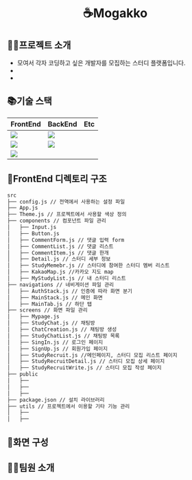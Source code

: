 <div align="center"><h1> ☕Mogakko </h1></div>

## 🙋‍♀️프로젝트 소개
+ 모여서 각자 코딩하고 싶은 개발자를 모집하는 스터디 플랫폼입니다.
+
+

## 📚기술 스택
|FrontEnd|BackEnd|Etc|
|------|---|---|
|<img src="https://img.shields.io/badge/React Native-61DAFB?style=flat-square&logo=React&logoColor=black"/>|<img src="https://img.shields.io/badge/Spring-6DB33F?style=flat-square&logo=Spring&logoColor=white"/>|
|<img src="https://img.shields.io/badge/Expo-000000?style=flat-square&logo=Expo&logoColor=white"/>|<img src="https://img.shields.io/badge/socket.io-010101?style=flat-square&logo=socket.io&logoColor=white">||
|<img src="https://img.shields.io/badge/styled components-DB7093?style=flat-square&logo=styled-components&logoColor=white"/>|||
## 📂FrontEnd 디렉토리 구조
```bash
src
├── config.js // 전역에서 사용하는 설정 파일
├── App.js
├── Theme.js // 프로젝트에서 사용할 색상 정의
├── components // 컴포넌트 파일 관리
│   ├── Input.js 
│   ├── Button.js 
│   ├── CommentForm.js // 댓글 입력 form
│   ├── CommentList.js // 댓글 리스트
│   ├── CommentItem.js // 댓글 한개
│   ├── Detail.js // 스터디 세부 정보
│   ├── StudyMemebr.js // 스터디에 참여한 스터디 멤버 리스트
│   ├── KakaoMap.js //카카오 지도 map
│   ├── MyStudyList.js // 내 스터디 리스트
├── navigations // 네비게이션 파일 관리
│   ├── AuthStack.js // 인증에 따라 화면 분기
│   ├── MainStack.js // 메인 화면
│   ├── MainTab.js // 하단 탭
├── screens // 화면 파일 관리
│   ├── Mypage.js 
│   ├── StudyChat.js // 채팅방
│   ├── ChatCreation.js // 채팅방 생성
│   ├── StudyChatList.js // 채팅방 목록
│   ├── SingIn.js // 로그인 페이지
│   ├── SignUp.js // 회원가입 페이지
│   ├── StudyRecruit.js //메인페이지, 스터디 모집 리스트 페이지
│   ├── StudyRecruitDetail.js // 스터디 모집 상세 페이지
│   ├── StudyRecruitWrite.js // 스터디 모집 작성 페이지
├── public
│   ├── 
│   ├── 
│   ├── 
├── package.json // 설치 라이브러리
├── utils // 프로젝트에서 이용할 기타 기능 관리
│   ├── 
│   ├── 
``` 
## 🎨화면 구성
## 👩‍💻팀원 소개

